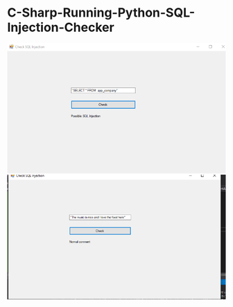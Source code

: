 # C-Sharp-Running-Python-SQL-Injection-Checker


![Alt text](/SQLInjection/cap1.PNG?raw=true "SQL Injection detected")
![Alt text](/SQLInjection/cap2.PNG?raw=true "Identified as normal comment")
